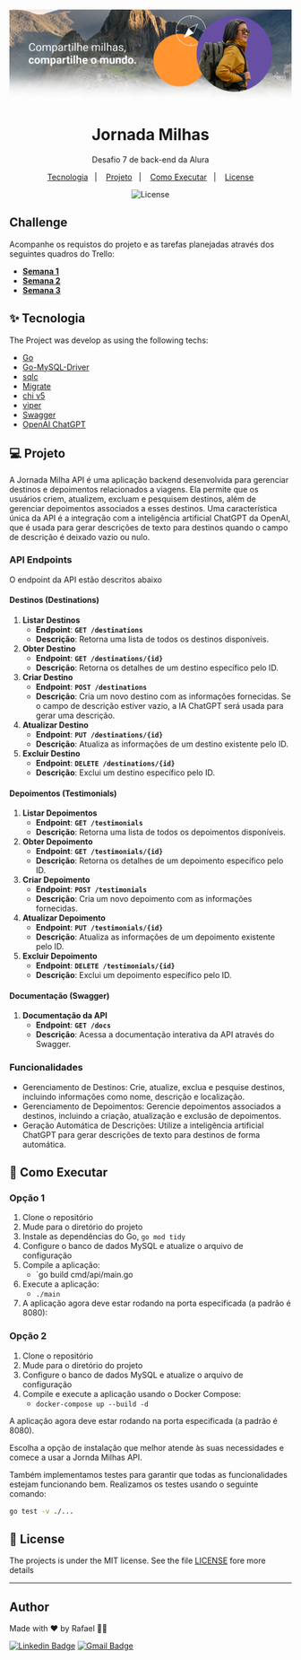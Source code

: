 <h1 align="center">
  <img alt="Logo" src="./docs/img/logo.png">
</h1>

<h1 align="center">Jornada Milhas</h1>
<p align = "center">Desafio 7 de back-end da Alura</p>

<p align="center">
  <a href="#-tecnologia">Tecnologia</a>&nbsp;&nbsp;&nbsp;|&nbsp;&nbsp;&nbsp;
    <a href="#-projeto">Projeto</a>&nbsp;&nbsp;&nbsp;|&nbsp;&nbsp;&nbsp;
  <a href="#-como-executar">Como Executar</a>&nbsp;&nbsp;&nbsp;|&nbsp;&nbsp;&nbsp;
  <a href="#-license">License</a>
</p>

<p align="center">
  <img alt="License" src="https://img.shields.io/static/v1?label=license&message=MIT&color=8257E5&labelColor=000000">
</p>

## Challenge
Acompanhe os requistos do projeto e as tarefas planejadas através dos seguintes quadros do Trello:

- **[Semana 1](https://trello.com/b/OnuqDQ3A/alurachallengebackend7-semana-1)**
- **[Semana 2](https://trello.com/b/lxgEDut9/alurachallengebackend7-semana-2)**
- **[Semana 3](https://trello.com/b/Cuh1vI9X/alurachallengebackend7-semana-3)**
## ✨ Tecnologia

The Project was develop as using the following techs:
- [Go](https://go.dev/)
- [Go-MySQL-Driver](https://github.com/go-sql-driver/mysql)
- [sqlc](https://sqlc.dev/)
- [Migrate](https://github.com/golang-migrate/migrate)
- [chi v5](https://go-chi.io/#/)
- [viper](https://github.com/spf13/viper)
- [Swagger](https://github.com/swaggo/swag)
- [OpenAI ChatGPT](https://openai.com/)


## 💻 Projeto
A Jornada Milha API é uma aplicação backend desenvolvida para gerenciar destinos e depoimentos relacionados a viagens. Ela permite que os usuários criem, atualizem, excluam e pesquisem destinos, além de gerenciar depoimentos associados a esses destinos. Uma característica única da API é a integração com a inteligência artificial ChatGPT da OpenAI, que é usada para gerar descrições de texto para destinos quando o campo de descrição é deixado vazio ou nulo.

### API Endpoints
O endpoint da API estão descritos abaixo

#### **Destinos (Destinations)**

1. **Listar Destinos**
    - **Endpoint**: **`GET /destinations`**
    - **Descrição**: Retorna uma lista de todos os destinos disponíveis.
2. **Obter Destino**
    - **Endpoint**: **`GET /destinations/{id}`**
    - **Descrição**: Retorna os detalhes de um destino específico pelo ID.
3. **Criar Destino**
    - **Endpoint**: **`POST /destinations`**
    - **Descrição**: Cria um novo destino com as informações fornecidas. Se o campo de descrição estiver vazio, a IA ChatGPT será usada para gerar uma descrição.
4. **Atualizar Destino**
    - **Endpoint**: **`PUT /destinations/{id}`**
    - **Descrição**: Atualiza as informações de um destino existente pelo ID.
5. **Excluir Destino**
    - **Endpoint**: **`DELETE /destinations/{id}`**
    - **Descrição**: Exclui um destino específico pelo ID.

#### **Depoimentos (Testimonials)**

1. **Listar Depoimentos**
    - **Endpoint**: **`GET /testimonials`**
    - **Descrição**: Retorna uma lista de todos os depoimentos disponíveis.
2. **Obter Depoimento**
    - **Endpoint**: **`GET /testimonials/{id}`**
    - **Descrição**: Retorna os detalhes de um depoimento específico pelo ID.
3. **Criar Depoimento**
    - **Endpoint**: **`POST /testimonials`**
    - **Descrição**: Cria um novo depoimento com as informações fornecidas.
4. **Atualizar Depoimento**
    - **Endpoint**: **`PUT /testimonials/{id}`**
    - **Descrição**: Atualiza as informações de um depoimento existente pelo ID.
5. **Excluir Depoimento**
    - **Endpoint**: **`DELETE /testimonials/{id}`**
    - **Descrição**: Exclui um depoimento específico pelo ID.

#### **Documentação (Swagger)**

1. **Documentação da API**
    - **Endpoint**: **`GET /docs`**
    - **Descrição**: Acessa a documentação interativa da API através do Swagger.

### Funcionalidades
* Gerenciamento de Destinos: Crie, atualize, exclua e pesquise destinos, incluindo informações como nome, descrição e localização.
* Gerenciamento de Depoimentos: Gerencie depoimentos associados a destinos, incluindo a criação, atualização e exclusão de depoimentos.
* Geração Automática de Descrições: Utilize a inteligência artificial ChatGPT para gerar descrições de texto para destinos de forma automática.

## 🚀 Como Executar

### Opção 1
1. Clone o repositório
2. Mude para o diretório do projeto
3. Instale as dependências do Go, `go mod tidy `
4. Configure o banco de dados MySQL e atualize o arquivo de configuração
5. Compile a aplicação:
   * `go build cmd/api/main.go
6. Execute a aplicação:
    * `./main`
7. A aplicação agora deve estar rodando na porta especificada (a padrão é 8080):

### Opção 2
1. Clone o repositório
2. Mude para o diretório do projeto
3. Configure o banco de dados MySQL e atualize o arquivo de configuração
4. Compile e execute a aplicação usando o Docker Compose:
     * `docker-compose up --build -d`
     
A aplicação agora deve estar rodando na porta especificada (a padrão é 8080).

Escolha a opção de instalação que melhor atende às suas necessidades e comece a usar a Jornda Milhas API.

Também implementamos testes para garantir que todas as funcionalidades estejam funcionando bem. Realizamos os testes usando o seguinte comando:
```bash
go test -v ./...
```

## 📄 License
The projects is under the MIT license. See the file [LICENSE](LICENSE) fore more details

---
## Author

Made with ♥ by Rafael 👋🏻


[![Linkedin Badge](https://img.shields.io/badge/-Rafael-blue?style=flat-square&logo=Linkedin&logoColor=white&link=https://www.linkedin.com/in/tgmarinho/)](https://www.linkedin.com/in/rafael-mgr/)
[![Gmail Badge](https://img.shields.io/badge/-Gmail-red?style=flat-square&link=mailto:nelsonsantosaraujo@hotmail.com)](mailto:ribeirorafaelmatehus@gmail.com)
